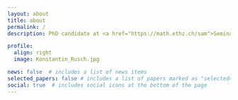 ```yaml
---
layout: about
title: about
permalink: /
description: PhD candidate at <a href="https://math.ethz.ch/sam">Seminar for Applied Mathematics (SAM)</a> at ETH Zurich.

profile:
  align: right
  image: Konstantin_Rusch.jpg

news: false  # includes a list of news items
selected_papers: false # includes a list of papers marked as "selected={true}"
social: true  # includes social icons at the bottom of the page
---
```

